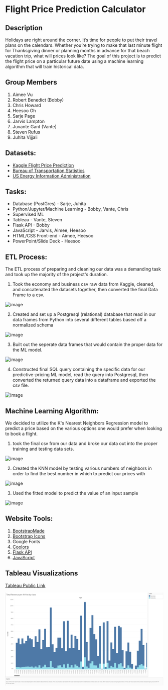 # Flight Price Prediction Calculator
## Description
<p>Holidays are right around the corner. It’s time for people to put their travel plans on the calendars. Whether you’re trying to make that last minute flight for Thanksgiving dinner or planning months in advance for that beach vacation trip, what will prices look like? The goal of this project is to predict the flight price on a particular future date using a machine learning algorithm that will train historical data.</p>

## Group Members
1. Aimee Vu
2. Robert Benedict (Bobby)
3. Chris Howard
4. Heesoo Oh
5. Sarje Page
6. Jarvis Lampton
7. Juvante Gant (Vante)
8. Steven Rufus
9. Juhita Vijjali

## Datasets:
* <a href="https://www.kaggle.com/datasets/shubhambathwal/flight-price-prediction">Kaggle Flight Price Prediction</a>
* <a href="https://www.transtats.bts.gov/fuel.asp">Bureau of Transportation Statistics</a>
* <a href="https://www.eia.gov/dnav/pet/hist/eer_epjk_pf4_rgc_dpgD.htm">US Energy Information Administration</a>

## Tasks:
* Database (PostGres) - Sarje, Juhita
* Python/Jupyter/Machine Learning - Bobby, Vante, Chris
* Supervised ML
* Tableau - Vante, Steven
* Flask API - Bobby
* JavaScript - Jarvis, Aimee, Heesoo
* HTML/CSS Front-end - Aimee, Heesoo
* PowerPoint/Slide Deck - Heesoo

## ETL Process: 
The ETL process of preparing and cleaning our data was a demanding task and took up the majority of the project's duration.
  1. Took the economy and business csv raw data from Kaggle, cleaned, and concatenated the datasets together, then converted the final Data Frame to a csv.
  
  ![image](https://user-images.githubusercontent.com/91276925/204409471-e8017d12-aedd-48d0-b4fe-eb137a002d86.png)

  2. Created and set up a Postgresql (relational) database that read in our data frames from Python into several different tables based off a normalized schema
  
  ![image](https://user-images.githubusercontent.com/91276925/204409570-8f4d46f4-8075-4d2f-8d46-d0d4e968d619.png)

  3. Built out the seperate data frames that would contain the proper data for the ML model.
  
  ![image](https://user-images.githubusercontent.com/91276925/204409644-6f2aa6ec-c14b-4e30-bb9d-7009d3ee1917.png)
  
  4. Constructed final SQL query containing the specific data for our predictive-pricing ML model, read the query into Postgresql, then converted the returned query    data into a dataframe and exported the csv file.

![image](https://user-images.githubusercontent.com/91276925/204410142-f1c921cd-5a38-435b-9bf8-bcee151e8b41.png)


## Machine Learning Algorithm:
We decided to utilize the K's Nearest Neighbors Regression model to predict a price based on the various options one would prefer when looking to book a flight. 
  1. took the final csv from our data and broke our data out into the proper training and testing data sets. 
  
  ![image](https://user-images.githubusercontent.com/91276925/204410660-d730d7d3-4100-492f-b1f0-74aeb4b80203.png)
  
  2. Created the KNN model by testing various numbers of neighbors in order to find the best number in which to predict our prices with

  ![image](https://user-images.githubusercontent.com/91276925/204410867-3f829325-d8c0-4d86-95f8-e45428f1cf96.png)
 
  3. Used the fitted model to predict the value of an input sample
  
  ![image](https://user-images.githubusercontent.com/91276925/204410960-fc9a9869-c39b-4ead-9cd4-62041eb76bdf.png)

## Website Tools:
1. <a href="https://bootstrapmade.com/">BootstrapMade</a>
2. <a href="https://icons.getbootstrap.com/">Bootstrap Icons</a>
3. Google Fonts
4. <a href="https://coolors.co/">Coolors</a>
5. <a href="app.py">Flask API</a>
6. <a href="assets/js">JavaScript</a>

## Tableau Visualizations
<a href="https://public.tableau.com/app/profile/gant1855/viz/FlightPredictions_16687315951740/FlightPredicitionAnaylsis3">Tableau Public Link</a>

<img src="Tab WB images/Viz 1.png">